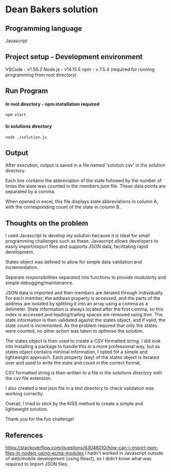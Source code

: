 # Dean Bakers solution

## Programming language

Javascript

## Project setup - Development environment

VSCode - v1.56.2
Node.js - v14.15.5
npm - v.7.5.4 (required for running programming from root directory)

## Run Program

#### In root directory - npm installation required

`npm start`

#### In solutions directory

`node ./solution.js`

## Output

After execution, output is saved in a file named 'solution.csv' in the solution directory.

Each line contains the abbreviation of the state followed by the number of times the state was counted in the members.json file. These data points are separated by a comma.

When opened in excel, this file displays state abbreviations in column A, with the corresponding count of the state in column B.

## Thoughts on the problem

I used Javascript to develop my solution because it is ideal for small programming challenges such as these. Javascript allows developers to easily import/export files and supports JSON data, facilitating rapid development.

States object was defined to allow for simple data validation and incrementation.

Separate responsibilities separated into functions to provide modularity and simple debugging/maintenance.

JSON data is imported and then members are iterated through individually. For each member, the address property is accessed, and the parts of the address are isolated by splitting it into an array using a comma as a delimeter. State information is always located after the first comma, so this index is accessed and leading/trailing spaces are removed using trim. The state information is then validated against the states object, and if valid, the state count is incremented. As the problem required that only the states were counted, no other action was taken to optimise the solution.

The states object is then used to create a CSV formatted string. I did look into installing a package to handle this in a more professional way, but as states object contains minimal information, I opted for a simple and lightweight approach. Each property (key) of the states object is iterated over and used to write the state and count in the correct format.

CSV formatted string is then written to a file in the solutions directory with the csv file extension.

I also created a test json file in a test directory to check validation was working correctly.

Overall, I tried to stick by the KISS method to create a simple and lightweight solution.

Thank you for the fun challenge!

## References

https://stackoverflow.com/questions/63046010/how-can-i-import-json-files-in-nodejs-using-ecma-modules
I hadn't worked in Javascript outside of web/mobile development (using React), so I didn't know what was required to import JSON files.
